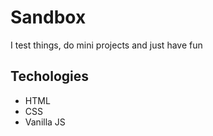 # Sandbox
I test things, do mini projects and just have fun

## Techologies
- HTML
- CSS
- Vanilla JS
